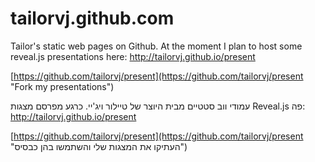 tailorvj.github.com
===================

Tailor's static web pages on Github. At the moment I plan to host some reveal.js presentations here: http://tailorvj.github.io/present

[https://github.com/tailorvj/present](https://github.com/tailorvj/present "Fork my presentations")

עמודי ווב סטטיים מבית היוצר של טיילור ויג'יי. כרגע מפרסם מצגות Reveal.js פה: http://tailorvj.github.io/present

[https://github.com/tailorvj/present](https://github.com/tailorvj/present "העתיקו את המצגות שלי והשתמשו בהן כבסיס")